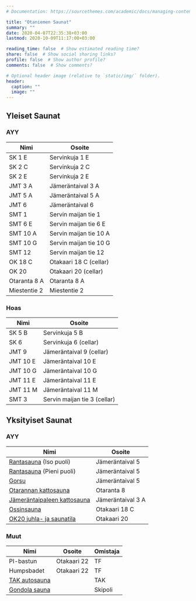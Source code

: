 ```yaml
---
# Documentation: https://sourcethemes.com/academic/docs/managing-content/

title: "Otaniemen Saunat"
summary: ""
date: 2020-04-07T22:35:38+03:00
lastmod: 2020-10-09T11:17:00+03:00

reading_time: false  # Show estimated reading time?
share: false  # Show social sharing links?
profile: false  # Show author profile?
comments: false  # Show comments?

# Optional header image (relative to `static/img/` folder).
header:
  caption: ""
  image: ""
---
```


## Yleiset Saunat
### AYY
Nimi | Osoite
-----|-------
SK 1 E | Servinkuja 1 E
SK 2 C | Servinkuja 2 C
SK 2 E | Servinkuja 2 E
JMT 3 A | Jämeräntaival 3 A
JMT 5 A | Jämeräntaival 5 A
JMT 6 | Jämeräntaival 6
SMT 1 | Servin maijan tie 1
SMT 6 E | Servin maijan tie 6 E
SMT 10 A | Servin maijan tie 10 A
SMT 10 G | Servin maijan tie 10 G
SMT 12 | Servin maijan tie 12
OK 18 C | Otakaari 18 C (cellar)
OK 20 | Otakaari 20 (cellar)
Otaranta 8 A | Otaranta 8 A
Miestentie 2 | Miestentie 2

### Hoas
Nimi | Osoite
-----|-------
SK 5 B | Servinkuja 5 B
SK 6 | Servinkuja 6 (cellar)
JMT 9 | Jämeräntaival 9 (cellar)
JMT 10 E | Jämeräntaival 10 E
JMT 10 G | Jämeräntaival 10 G
JMT 11 E | Jämeräntaival 11 E
JMT 11 M | Jämeräntaival 11 M
SMT 3 | Servin maijan tie 3 (cellar)

## Yksityiset Saunat
### AYY
Nimi | Osoite
-----|-------
[Rantasauna](https://www.ayy.fi/fi/rantasauna) (Iso puoli) | Jämeräntaival 5
[Rantasauna](https://www.ayy.fi/fi/rantasauna) (Pieni puoli) | Jämeräntaival 5
[Gorsu](https://www.ayy.fi/fi/gorsu) | Jämeräntaival 5
[Otarannan kattosauna](https://www.ayy.fi/fi/otarannan-kattosauna) | Otaranta 8
[Jämeräntaipaleen kattosauna](https://www.ayy.fi/fi/jamerantaipaleen-kattosauna) | Jämeräntaival 3 A
[Ossinsauna](https://www.ayy.fi/fi/ossinsauna) | Otakaari 18 C
[OK20 juhla- ja saunatila](https://www.ayy.fi/fi/ok20-juhla-ja-saunatila) | Otakaari 20

### Muut
Nimi | Osoite | Omistaja
-----|--------|---------
PI-bastun | Otakaari 22 | TF
Humpsbadet | Otakaari 22 | TF
[TAK autosauna](https://tak.ayy.fi/tak/index.php?page=autosauna) |  | TAK
[Gondola sauna](https://www.skipoli.fi/en/member-benefits/suomi-gondolisauna/) |  | Skipoli
